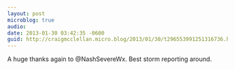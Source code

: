 ```yaml
---
layout: post
microblog: true
audio: 
date: 2013-01-30 03:42:35 -0600
guid: http://craigmcclellan.micro.blog/2013/01/30/t296553991251316736.html
---
```

A huge thanks again to @NashSevereWx. Best storm reporting around.
